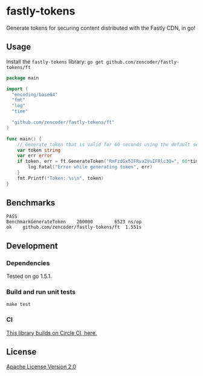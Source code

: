 # fastly-tokens

Generate tokens for securing content distributed with the Fastly CDN, in go!

## Usage
Install the ```fastly-tokens``` library:
```go get github.com/zencoder/fastly-tokens/ft```

```go
package main

import (
  "encoding/base64"
  "fmt"
  "log"
  "time"

  "github.com/zencoder/fastly-tokens/ft"
)

func main() {
	// Generate token that is valid for 60 seconds using the default secret
	var token string
	var err error
	if token, err = ft.GenerateToken("RmFzdGx5IFRva2VuIFRlc3Q=", 60*time.Second, base64.StdEncoding); err != nil {
		log.Fatal("Error while generating token", err)
	}
	fmt.Printf("Token: %s\n", token)
}
```

## Benchmarks
```shell
PASS
BenchmarkGenerateToken    200000        6523 ns/op
ok    github.com/zencoder/fastly-tokens/ft  1.551s
```

## Development

### Dependencies

Tested on go 1.5.1.

### Build and run unit tests

    make test
    
### CI

[This library builds on Circle CI, here.](https://circleci.com/gh/zencoder/fabric-playback-api/)

## License

[Apache License Version 2.0](LICENSE)
